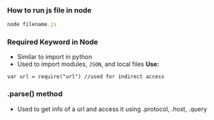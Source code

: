 ### How to run js file in node
```javascript
node filename.js
```

### Required Keyword in Node
- Similar to import in python
- Used to import modules, `JSON`, and local files
**Use:** 
```
var url = require("url") //used for indirect access
```

### .parse() method
- Used to get info of a url and access it using .protocol, .host, .query
```

```

